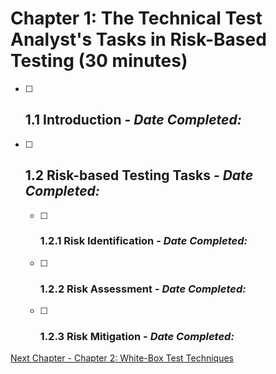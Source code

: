 # Chapter 1: The Technical Test Analyst's Tasks in Risk-Based Testing (30 minutes)

- [ ] ## 1.1 Introduction - _Date Completed:_
- [ ] ## 1.2 Risk-based Testing Tasks - _Date Completed:_
  - [ ] ### 1.2.1 Risk Identification - _Date Completed:_
  - [ ] ### 1.2.2 Risk Assessment - _Date Completed:_
  - [ ] ### 1.2.3 Risk Mitigation - _Date Completed:_

[Next Chapter - Chapter 2: White-Box Test Techniques](chapters/2-white-box-test-techniques.md)

